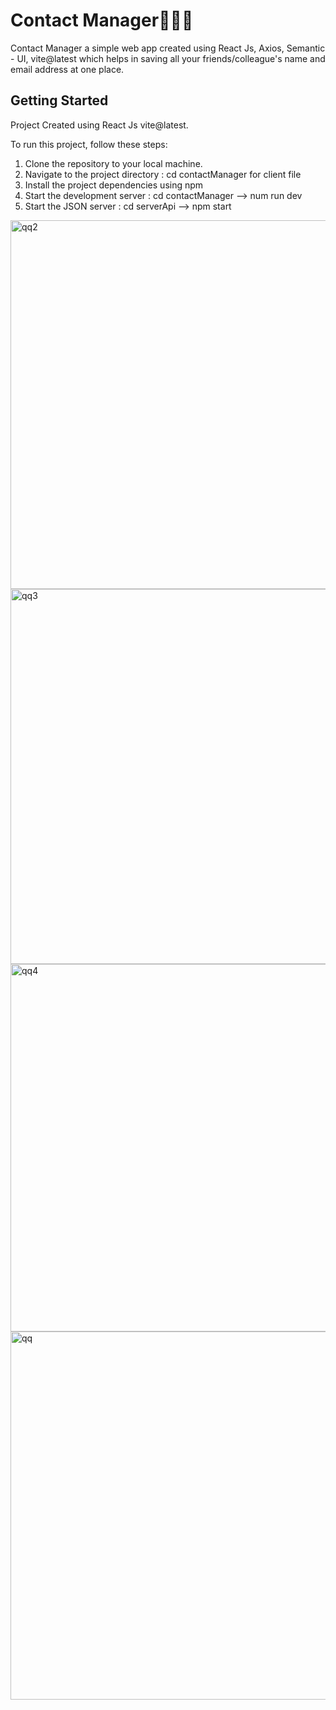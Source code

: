 # Contact  Manager📱📒🔗
Contact Manager a simple web app created using React Js, Axios, Semantic - UI, vite@latest which helps in saving all your friends/colleague's name and email address at one place.

## Getting Started
Project Created using React Js vite@latest.

To run this project, follow these steps:

1. Clone the repository to your local machine.
2. Navigate to the project directory : cd contactManager for client file
3. Install the project dependencies using npm
4. Start the development server : cd contactManager --> num run dev
5. Start the JSON server  : cd serverApi --> npm start









<img width="590" alt="qq2" src="https://github.com/pavan-s-5/ContactManager/assets/131233727/96de7bcf-77e4-4796-9e20-c544bbc8b128">
<img width="600" alt="qq3" src="https://github.com/pavan-s-5/ContactManager/assets/131233727/c707b765-23d7-45ee-847d-775e498943af">
<img width="588" alt="qq4" src="https://github.com/pavan-s-5/ContactManager/assets/131233727/8de95ecc-1fe4-4235-8bd1-71323cf97dc3">
<img width="589" alt="qq" src="https://github.com/pavan-s-5/ContactManager/assets/131233727/170854b0-d7a6-4cba-ac5e-cc7b9743c47e">
